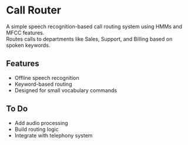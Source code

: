 # Call Router
A simple speech recognition-based call routing system using HMMs and MFCC features.  
Routes calls to departments like Sales, Support, and Billing based on spoken keywords.

## Features
- Offline speech recognition
- Keyword-based routing
- Designed for small vocabulary commands

## To Do
- Add audio processing
- Build routing logic
- Integrate with telephony system
